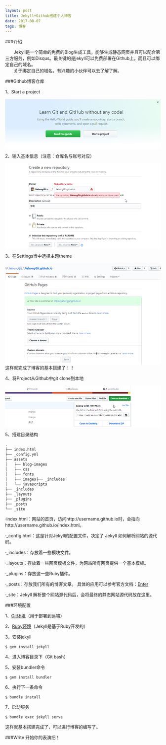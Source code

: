 ```yaml
---
layout: post
title: Jekyll+Github搭建个人博客
date: 2017-08-07 
tags: 博客   
---
```


###介绍

  &#160; &#160; &#160; &#160;Jekyll是一个简单的免费的Blog生成工具，能够生成静态网页并且可以配合第三方服务，例如Disqus。最关键的是jekyll可以免费部署在Github上，而且可以绑定自己的域名。  
  &#160; &#160; &#160; &#160;关于绑定自己的域名，有兴趣的小伙伴可以去了解了解。

###Github博客仓库

1、Start a project
<div ><img src="/images/posts/2017-08-07/StartAProject.png" align="center"/></div>

2、输入基本信息（注意：仓库名与账号对应）
<div ><img src="/images/posts/2017-08-07/Create.png" align="center"/></div>

3、在Settings当中选择主题theme
<div ><img src="/images/posts/2017-08-07/Settings.png" align="center"/></div>
<div ><img src="/images/posts/2017-08-07/Theme.png" align="center"/></div>
这样就完成了博客的基本搭建了！！

4、将Project从Github中git clone到本地
<div ><img src="/images/posts/2017-08-07/Git.png" align="center"/></div>

5、搭建目录结构

```
.
├── index.html
├── _config.yml
├── assets
│   ├── blog-images
│   ├── css
│   ├── fonts
│   ├── images├── _includes
│   └── javascripts
├── _includes 
├── _layouts
├── _plugins
├── _posts
└── _site

```
·index.html：网站的首页，访问http://username.github.io时，会指向http://username.github.io/index.html。

·_config.html：这是针对Jekyll的配置文件，决定了 Jekyll 如何解析网站的源代码。

·_includes：存放着一些模块文件。

·_layouts：存放着一些网页模板文件，为网站所有网页提供一个基本模板。

·_plugins：存放这一些Ruby插件。

·_posts：存放我们所有的博客文章。
具体的应用可以参考官方文档：[Enter](http://jekyll.com.cn/docs/structure/)

·_site：Jekyll 解析整个网站源代码后，会将最终的静态网站源代码放在这里。

###环境配置

1、[Git环境](https://git-for-windows.github.io/)（用于部署到远端）  

2、[Ruby环境](https://rubyinstaller.org/downloads/)（Jekyll是基于Ruby开发的）

3、安装jekyll

```     
$ gem install jekyll     
```    

4、进入博客目录下（Git bash）

5、安装bundler命令
```
$ gem install bundler
```

6、执行下一条命令
```
$ bundle install
```

7、启动服务
```
$ bundle exec jekyll serve
```
这样就基本搭建完成了，可以进行博客的编写了。

###Write
开始你的表演把！
